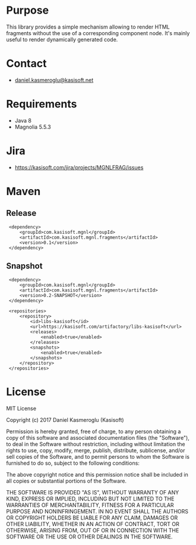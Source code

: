 Purpose
=======

This library provides a simple mechanism allowing to render HTML fragments without the use of a corresponding component node.
It's mainly useful to render dynamically generated code.


Contact
=======

* daniel.kasmeroglu@kasisoft.net


Requirements
============

 * Java 8
 * Magnolia 5.5.3


Jira
====

* https://kasisoft.com/jira/projects/MGNLFRAG/issues


Maven
=====

Release
-------

     <dependency>
         <groupId>com.kasisoft.mgnl</groupId>
         <artifactId>com.kasisoft.mgnl.fragments</artifactId>
         <version>0.1</version>
     </dependency>
     
     
Snapshot
--------

     <dependency>
         <groupId>com.kasisoft.mgnl</groupId>
         <artifactId>com.kasisoft.mgnl.fragments</artifactId>
         <version>0.2-SNAPSHOT</version>
     </dependency>
     
     <repositories>
         <repository>
             <id>libs-kasisoft</id>
             <url>https://kasisoft.com/artifactory/libs-kasisoft</url>
             <releases>
                 <enabled>true</enabled>
             </releases>
             <snapshots>
                 <enabled>true</enabled>
             </snapshots>
         </repository>
     </repositories>
     

License
=======

MIT License

Copyright (c) 2017 Daniel Kasmeroglu (Kasisoft)

Permission is hereby granted, free of charge, to any person obtaining a copy
of this software and associated documentation files (the "Software"), to deal
in the Software without restriction, including without limitation the rights
to use, copy, modify, merge, publish, distribute, sublicense, and/or sell
copies of the Software, and to permit persons to whom the Software is
furnished to do so, subject to the following conditions:

The above copyright notice and this permission notice shall be included in all
copies or substantial portions of the Software.

THE SOFTWARE IS PROVIDED "AS IS", WITHOUT WARRANTY OF ANY KIND, EXPRESS OR
IMPLIED, INCLUDING BUT NOT LIMITED TO THE WARRANTIES OF MERCHANTABILITY,
FITNESS FOR A PARTICULAR PURPOSE AND NONINFRINGEMENT. IN NO EVENT SHALL THE
AUTHORS OR COPYRIGHT HOLDERS BE LIABLE FOR ANY CLAIM, DAMAGES OR OTHER
LIABILITY, WHETHER IN AN ACTION OF CONTRACT, TORT OR OTHERWISE, ARISING FROM,
OUT OF OR IN CONNECTION WITH THE SOFTWARE OR THE USE OR OTHER DEALINGS IN THE
SOFTWARE.
